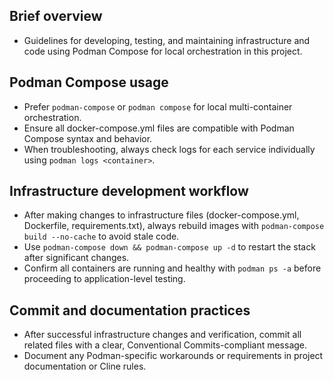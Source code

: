 ## Brief overview

- Guidelines for developing, testing, and maintaining infrastructure and code using Podman Compose for local orchestration in this project.

## Podman Compose usage

- Prefer `podman-compose` or `podman compose` for local multi-container orchestration.
- Ensure all docker-compose.yml files are compatible with Podman Compose syntax and behavior.
- When troubleshooting, always check logs for each service individually using `podman logs <container>`.

## Infrastructure development workflow

- After making changes to infrastructure files (docker-compose.yml, Dockerfile, requirements.txt), always rebuild images with `podman-compose build --no-cache` to avoid stale code.
- Use `podman-compose down && podman-compose up -d` to restart the stack after significant changes.
- Confirm all containers are running and healthy with `podman ps -a` before proceeding to application-level testing.

## Commit and documentation practices

- After successful infrastructure changes and verification, commit all related files with a clear, Conventional Commits-compliant message.
- Document any Podman-specific workarounds or requirements in project documentation or Cline rules.
